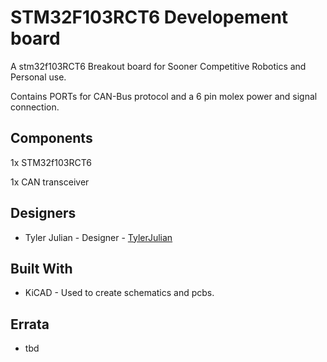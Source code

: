 # STM32F103RCT6 Developement board

A stm32f103RCT6 Breakout board for Sooner Competitive Robotics and Personal use.

Contains PORTs for CAN-Bus protocol and a 6 pin molex power and signal connection.

## Components

1x STM32f103RCT6

1x CAN transceiver

## Designers

- Tyler Julian - Designer - [TylerJulian](https://github.com/tylerjulian)

## Built With

- KiCAD - Used to create schematics and pcbs. 

## Errata
* tbd
